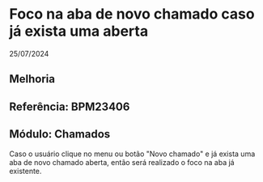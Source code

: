 # Foco na aba de novo chamado caso já exista uma aberta
25/07/2024
## Melhoria
## Referência: BPM23406
## Módulo: Chamados

Caso o usuário clique no menu ou botão "Novo chamado" e já exista uma aba de novo chamado aberta, então será realizado o foco na aba já existente.
